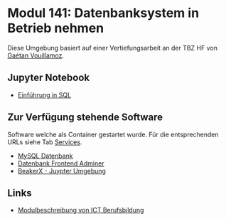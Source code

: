 # Modul 141: Datenbanksystem in Betrieb nehmen

Diese Umgebung basiert auf einer Vertiefungsarbeit an der TBZ HF von [Gaétan Vouillamoz](https://github.com/zoink1989/vertiefungsarbeit).

## Jupyter Notebook

* [Einführung in SQL](:32088/notebooks/work/M141_Einfuehrung.ipynb)

## Zur Verfügung stehende Software

Software welche als Container gestartet wurde. Für die entsprechenden URLs siehe Tab [Services](#Services).

* [MySQL Datenbank](https://www.mysql.com/de/)
* [Datenbank Frontend Adminer](https://www.adminer.org/)
* [BeakerX - Juypter Umgebung](:32088/)

## Links

* [Modulbeschreibung von ICT Berufsbildung](https://cf.ict-berufsbildung.ch/modules.php?name=Mbk&a=20101&cmodnr=141&noheader=1)